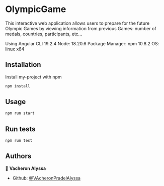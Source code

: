 
# OlympicGame

This interactive web application allows users to prepare for the future Olympic Games by viewing information from previous Games: number of medals, countries, participants, etc...

Using Angular CLI 19.2.4
Node: 18.20.6
Package Manager: npm 10.8.2
OS: linux x64
## Installation

Install my-project with npm

```sh
npm install
```

## Usage

```sh
npm run start
```

## Run tests

```sh
npm run test
```

## Authors

👤 **Vacheron Alyssa**

* Github: [@VAcheronPradelAlyssa](https://github.com/VAcheronPradelAlyssa)


